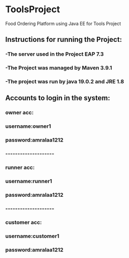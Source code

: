 # ToolsProject
Food Ordering Platform using Java EE for Tools Project

## Instructions for running the Project:
### -The server used in the Project EAP 7.3
### -The Project was managed by Maven 3.9.1
### -The project was run by java 19.0.2 and JRE 1.8

## Accounts to login in the system:
### owner acc:
### username:owner1
### password:amralaa1212
### --------------------
### runner acc:
### username:runner1
### password:amralaa1212
### --------------------
### customer acc:
### username:customer1
### password:amralaa1212
